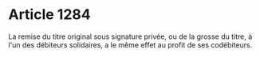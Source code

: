 # Article 1284

La remise du titre original sous signature privée, ou de la grosse du titre, à l'un des débiteurs solidaires, a le même effet au profit de ses codébiteurs.
